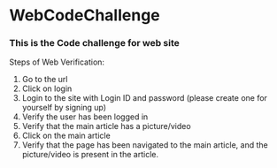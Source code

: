 # WebCodeChallenge
### This is the Code challenge for web site

Steps of Web Verification:
1. Go to the url 
2. Click on login
3. Login to the site with Login ID and password (please create one for yourself by signing up)
4. Verify the user has been logged in
5. Verify that the main article has a picture/video
6. Click on the main article
7. Verify that the page has been navigated to the main article, and the picture/video is present in the article.

